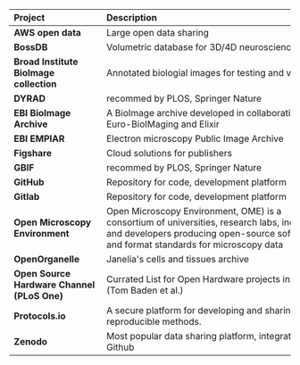 | <div style="width:150px">Project</div>  | <div style="width:400px">Description</div> | <div style="width:150px">Resources</div> |
| :---| :--- | :---
| **AWS open data**  | Large open data sharing| [Website](https://aws.amazon.com/opendata/?wwps-cards.sort-by=item.additionalFields.sortDate&wwps-cards.sort-order=desc) |
| **BossDB** | Volumetric database for 3D/4D neuroscience data | [Website](https://bossdb.org/) |
| **Broad Institute BioImage collection** | Annotated biologial images for testing and validation | [Website](https://bbbc.broadinstitute.org/) |
| **DYRAD** |recommed by PLOS, Springer Nature  |[Website](https://datadryad.org/stash)|
| **EBI BioImage Archive** | A BioImage archive developed in collaboration with Euro-BioIMaging and Elixir | [Website](https://www.ebi.ac.uk/bioimage-archive/submit/)|
| **EBI EMPIAR**  | Electron microscopy Public Image Archive | [Website](https://www.ebi.ac.uk/empiar/) |
| **Figshare** | Cloud solutions for publishers  | [Website](https://figshare.com/) |
| **GBIF**  | recommed by PLOS, Springer Nature  | [Website](https://www.gbif.org/) |
| **GitHub** | Repository for code, development platform |[Website](https://github.com/) |
| **Gitlab** | Repository for code, development platform |[Website](https://about.gitlab.com/) |
| **Open Microscopy Environment** | Open Microscopy Environment, OME) is a consortium of universities, research labs, industry and developers producing open-source software and format standards for microscopy data | [Website](https://www.openmicroscopy.org/) |
| **OpenOrganelle**  | Janelia's cells and tissues archive | [Website](https://openorganelle.janelia.org/) |
| **Open Source Hardware Channel (PLoS One)**  | Currated List for Open Hardware projects in science (Tom Baden et al.) | [PLoS One](https://journals.plos.org/plosone/browse/open_source_hardware) |
| **Protocols.io** | A secure platform for developing and sharing reproducible methods.  |[Website](https://www.protocols.io/)|
| **Zenodo** | Most popular data sharing platform, integration with Github  | [Website](https://zenodo.org/)  |

